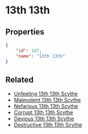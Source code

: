 # 13th 13th

<no description available>

## Properties

```json
{
    "id": 147,
    "name": "13th 13th"
}
```

## Related

- [Unfeeling 13th 13th Scythe](../items/18215-unfeeling-13th-13th-scythe.md)
- [Malevolent 13th 13th Scythe](../items/10404-malevolent-13th-13th-scythe.md)
- [Nefarious 13th 13th Scythe](../items/10403-nefarious-13th-13th-scythe.md)
- [Corrupt 13th 13th Scythe](../items/10402-corrupt-13th-13th-scythe.md)
- [Devious 13th 13th Scythe](../items/12110-devious-13th-13th-scythe.md)
- [Destructive 13th 13th Scythe](../items/10401-destructive-13th-13th-scythe.md)

